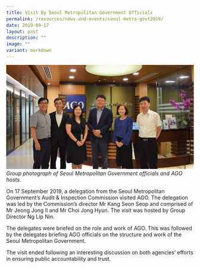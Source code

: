 ```yaml
---
title: Visit By Seoul Metropolitan Government Officials
permalink: /resources/news-and-events/seoul-metro-govt2019/
date: 2019-09-17
layout: post
description: ""
image: ""
variant: markdown
---
```

![](/images/Visitors/Seoul_Met_2019.jpg)
*Group photograph of Seoul Metropolitan Government officials and AGO hosts.*

On 17 September 2019, a delegation from the Seoul Metropolitan Government’s Audit & Inspection Commission visited AGO. The delegation was led by the Commission’s director Mr Kang Seon Seop and comprised of Mr Jeong Jong Il and Mr Choi Jong Hyun. The visit was hosted by Group Director Ng Lip Nin.

The delegates were briefed on the role and work of AGO. This was followed by the delegates briefing AGO officials on the structure and work of the Seoul Metropolitan Government. 

The visit ended following an interesting discussion on both agencies’ efforts in ensuring public accountability and trust.